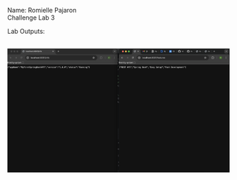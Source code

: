 Name: Romielle Pajaron <br/>
Challenge Lab 3 <br/>

Lab Outputs: <br/>
<br/>

![s1lab3](s1lab3.png) <br/>




